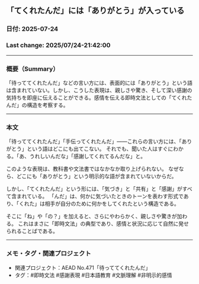 ## 「てくれたんだ」には「ありがとう」が入っている

### 日付: 2025-07-24

### Last change: 2025/07/24-21:42:00

---

### 概要（Summary）

「待っててくれたんだ」などの言い方には、表面的には「ありがとう」という語は含まれていない。しかし、こうした表現は、親しさや驚き、そして深い感謝の気持ちを即座に伝えることができる。感情を伝える即時文法としての「てくれたんだ」の構造を考察する。

---

### 本文

「待っててくれたんだ」「手伝ってくれたんだ」——これらの言い方には、「ありがとう」という語はどこにも出てこない。
それでも、聞いた人はすぐにわかる。「あ、うれしいんだな」「感謝してくれてるんだな」と。

このような表現は、教科書や文法書ではなかなか取り上げられない。
なぜなら、どこにも「ありがとう」という明示的な語が含まれていないからだ。

しかし、「てくれたんだ」という形には、「気づき」と「共有」と「感謝」がすべて含まれている。
「んだ」は、何かに気づいたときのトーンを表わす形式であり、「くれた」は相手が自分のために何かをしてくれたという構造である。

そこに「ね」や「の？」を加えると、さらにやわらかく、親しさや驚きが加わる。
これはまさに「即時文法」の典型であり、感情と状況に応じて自然に発せられることばである。

---

### メモ・タグ・関連プロジェクト

* 関連プロジェクト：AEAD No.471「待っててくれたんだ」
* タグ：#即時文法 #感謝表現 #日本語教育 #文脈理解 #非明示的感情

